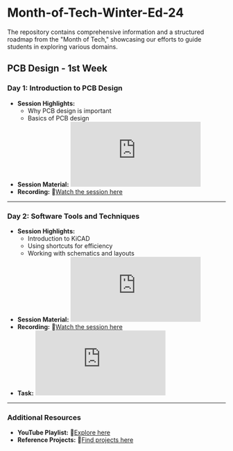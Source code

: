 # Month-of-Tech-Winter-Ed-24
The repository contains comprehensive information and a structured roadmap from the "Month of Tech," showcasing our efforts to guide students in exploring various domains.

## PCB Design - 1st Week

### Day 1: Introduction to PCB Design
- **Session Highlights:**
  - Why PCB design is important
  - Basics of PCB design
- **Session Material:** ![PCB_Design_Session_1](https://github.com/sparkonics/Month-of-Tech-Winter-Ed-24/blob/fc51cde716b9c38ed801bc5c94871610c45b889c/%231%20PCB%20Desgin%20Week/PCB_Desgin_Session_1.pdf)
- **Recording:** 🔗[Watch the session here](https://cciitpatna.sharepoint.com/sites/Sparkonics-24/Shared%20Documents/General/Recordings/Session%20on%20PCB%20Designing-20241209_152010-Meeting%20Recording.mp4?web=1&referrer=Teams.TEAMS-ELECTRON&referrerScenario=MeetingChicletGetLink.view)

---

### Day 2: Software Tools and Techniques
- **Session Highlights:**
  - Introduction to KiCAD
  - Using shortcuts for efficiency
  - Working with schematics and layouts
- **Session Material:** ![PCB_Design_Session_2](https://github.com/sparkonics/Month-of-Tech-Winter-Ed-24/blob/83dafab9634f349d7faec240b14ab0cb0a23287b/%231%20PCB%20Desgin%20Week/PCB_Desgin_Session_2.pdf)
- **Recording:** 🔗[Watch the session here](https://cciitpatna.sharepoint.com/sites/Sparkonics-24/Shared%20Documents/General/Recordings/Session%20on%20PCB%20Designing-20241209_152010-Meeting%20Recording.mp4?web=1&referrer=Teams.TEAMS-ELECTRON&referrerScenario=MeetingChicletGetLink.view)
- **Task:** ![Task 1](https://github.com/sparkonics/Month-of-Tech-Winter-Ed-24/blob/03981ab7512792a97596c5700504a35ad4999051/%231%20PCB%20Desgin%20Week/Task_1.pdf)

---

### Additional Resources
- **YouTube Playlist:** 🔗[Explore here](https://youtube.com/playlist?list=PLmzKTn3f9uzE_H06a-EHa8NRX29HCez9Z&si=DIah27OOOuC0VxI5)
- **Reference Projects:** 🔗[Find projects here](https://devbisme.github.io/RepoRecon/?topic=kicad&filter=&sort=pushed:desc)
